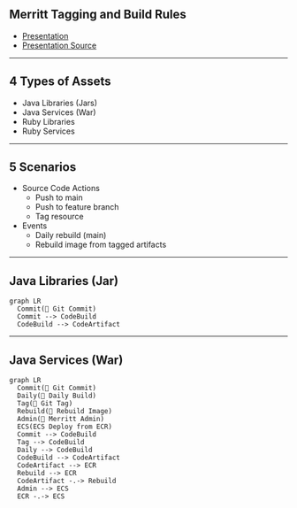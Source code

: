## Merritt Tagging and Build Rules

- [Presentation](https://merritt.uc3dev.cdlib.org/present/tagging/build.html#/)
- [Presentation Source](https://github.com/CDLUC3/mrt-admin-sinatra/blob/main/present/tagging/build.md)

---

## 4 Types of Assets

- Java Libraries (Jars)
- Java Services (War)
- Ruby Libraries
- Ruby Services

----

## 5 Scenarios

- Source Code Actions
  - Push to main
  - Push to feature branch
  - Tag resource
- Events
  - Daily rebuild (main)
  - Rebuild image from tagged artifacts

---

## Java Libraries (Jar)

```mermaid
graph LR
  Commit(👤 Git Commit)
  Commit --> CodeBuild
  CodeBuild --> CodeArtifact
```

---

## Java Services (War)

```mermaid
graph LR
  Commit(👤 Git Commit)
  Daily(👤 Daily Build)
  Tag(👤 Git Tag)
  Rebuild(👤 Rebuild Image)
  Admin(👤 Merritt Admin)
  ECS(ECS Deploy from ECR)
  Commit --> CodeBuild
  Tag --> CodeBuild
  Daily --> CodeBuild
  CodeBuild --> CodeArtifact
  CodeArtifact --> ECR
  Rebuild --> ECR
  CodeArtifact -.-> Rebuild
  Admin --> ECS
  ECR -.-> ECS
```
